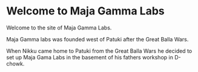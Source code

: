 # Welcome to Maja Gamma Labs

Welcome to the site of Maja Gamma Labs.

Maja Gamma labs was founded west of Patuki after the Great Balla Wars. 

When Nikku came home to Patuki from the Great Balla Wars he decided to set up Maja Gama Labs in the basement of his fathers workshop in D-chowk.


